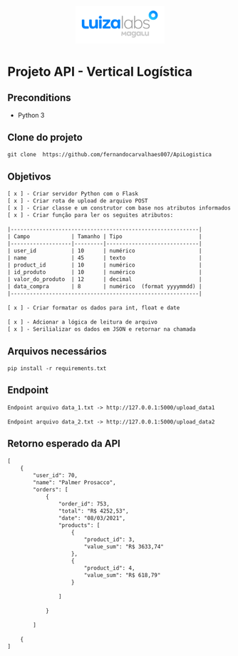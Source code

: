 
<h1 align="center">
    <img style="width: 200px;" alt="Desafio 1" src="img/luizaLabs.png"/>
</h1>

# Projeto API - Vertical Logística


## Preconditions

- Python 3

## Clone do projeto

```
git clone  https://github.com/fernandocarvalhaes007/ApiLogistica

```




## Objetivos

```
[ x ] - Criar servidor Python com o Flask
[ x ] - Criar rota de upload de arquivo POST
[ x ] - Criar classe e um construtor com base nos atributos informados
[ x ] - Criar função para ler os seguites atributos:

|-----------------------------------------------------------|     
| Campo             | Tamanho | Tipo                        |
|-------------------|---------|-----------------------------|
| user_id           | 10      | numérico                    |
| name              | 45      | texto                       |
| product_id        | 10      | numérico                    |
| id_produto        | 10      | numérico                    |
| valor_do_produto  | 12      | decimal                     |
| data_compra       | 8       | numérico  (format yyyymmdd) |
|-----------------------------------------------------------|   

[ x ] - Criar formatar os dados para int, float e date

[ x ] - Adcionar a lógica de leitura de arquivo
[ x ] - Serilializar os dados em JSON e retornar na chamada

```

## Arquivos necessários

```
pip install -r requirements.txt

```

## Endpoint

```
Endpoint arquivo data_1.txt -> http://127.0.0.1:5000/upload_data1

Endpoint arquivo data_2.txt -> http://127.0.0.1:5000/upload_data2

```

## Retorno esperado da API 

```
[
	{
		"user_id": 70,
		"name": "Palmer Prosacco",
		"orders": [
			{
				"order_id": 753,
				"total": "R$ 4252,53",
				"date": "08/03/2021",
				"products": [
					{
						"product_id": 3,
						"value_sum": "R$ 3633,74"
					},
					{
						"product_id": 4,
						"value_sum": "R$ 618,79"
					}

				]

		    }

        ]

    {
]

```







